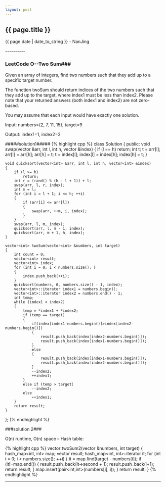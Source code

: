 ```yaml
---
layout: post
---
```


<h2>{{ page.title }}</h2>
<p class='meta'>{{ page.date | date_to_string }} - NanJing</p>
----------

### LeetCode O--Two Sum###

Given an array of integers, find two numbers such that they add up to a specific target number.

The function twoSum should return indices of the two numbers such that they add up to the target, where index1 must be less than index2. Please note that your returned answers (both index1 and index2) are not zero-based.

You may assume that each input would have exactly one solution.

Input: numbers={2, 7, 11, 15}, target=9

Output: index1=1, index2=2

#####solution1#####
{% highlight cpp %}
class Solution {
public:
	void swap(vector<int> &arr, int l, int h, vector<int> &index)
	{
		if (l == h)
			return;
		int t;
		t = arr[l];
		arr[l] = arr[h];
		arr[h] = t;
		t = index[l];
		index[l] = index[h];
		index[h] = t;
	}

	void quicksort(vector<int> &arr, int l, int h, vector<int> &index)
	{
		if (l >= h)
			return;
		int r = (rand() % (h - l + 1)) + l;
		swap(arr, l, r, index);
		int m = l;
		for (int i = l + 1; i <= h; ++i)
		{
			if (arr[i] <= arr[l])
			{
				swap(arr, ++m, i, index);
			}
		}
		swap(arr, l, m, index);
		quicksort(arr, l, m - 1, index);
		quicksort(arr, m + 1, h, index);
	}

	vector<int> twoSum(vector<int> &numbers, int target) 
	{
		int count = 0;
		vector<int> result;
		vector<int> index;
		for (int i = 0; i < numbers.size(); )
		{
			index.push_back(++i);
		}
		quicksort(numbers, 0, numbers.size() - 1, index);
		vector<int>::iterator index1 = numbers.begin();
		vector<int>::iterator index2 = numbers.end() - 1;
		int temp;
		while (index1 < index2)
		{
			temp = *index1 + *index2;
			if (temp == target)
			{
			    if(index[index1-numbers.begin()]>index[index2-numbers.begin()])
				{
				    result.push_back(index[index2-numbers.begin()]);
				    result.push_back(index[index1-numbers.begin()]);
				}
				else
				{
				    result.push_back(index[index1-numbers.begin()]);
				    result.push_back(index[index2-numbers.begin()]);
				}
				--index2;
				++index1;
			}
			else if (temp > target)
				--index2;
			else
				++index1;
		}
		return result;
	}
};
{% endhighlight %}

###solution 2###

O(n) runtime, O(n) space – Hash table:

{% highlight cpp %}
vector<int> twoSum2(vector<int> &numbers, int target)
{
	hash_map<int, int> map;
	vector<int> result;
	hash_map<int, int>::iterator it;
	for (int i = 0; i < numbers.size(); ++i)
	{
		it = map.find(target - numbers[i]);
		if (it!=map.end())
		{
			result.push_back(it->second + 1);
			result.push_back(i+1);
			return result;
		}
		map.insert(pair<int,int>(numbers[i], i));
	}
	return result;
}
{% endhighlight %}


----------
